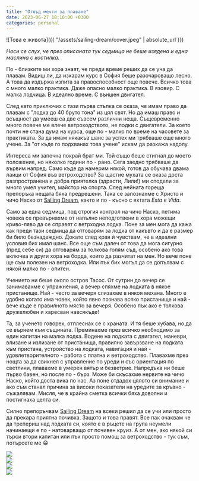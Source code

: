 ```yaml
---
title: "Отвъд мечти за плаване"
date: 2023-06-27 18:10:00 +0300
categories: personal
---
```


![Това е живота]({{ "/assets/sailing-dream/cover.jpeg" | absolute_url }})

_Носи се слух, че през описаната тук седмица не беше изядена и една маслина с костилка._

По - близките ми хора знаят, че преди време реших да се уча да плавам.
Видиш ли, да изкарам курс в София беше разочароващо лесно. А това да издържа изпита
за правоспособност още повече. Всичко това с много малко практика. Даже опасно
малко практика. В язовир. С малка лодчица. В идеално време. С външен двигател.

След като приключих с тази първа стъпка се оказа, че имам право да плавам с "лодка до 40
бруто тона" из цял свят. Но да имаш право и всъщност да умееш са две съвсем различни неща.
Същевременно много повече ме влече ветроходството, не лодки с двигатели. За което почти
не стана дума на курса, още по - малко по време на часовете за практиката. За да имам
някакъв шанс за успех ми трябваше още много учене. За "от къде го подхванах това
учене" искам да разкажа надолу.

<!--more-->

Интереса ми започна покрай брат ми. Той също беше стигнал до моето
положение, но няколко години по - рано. Сега заедно трябваше да вървим напред. Само къде
да намерим някой, готов да обучава двама лаици от София във ветроходство? За щастие
мухата се оказа доста разпространена и добра приятелка (здрасти, Лили!) ми сподели за
много умел учител, майстор на спорта. След нейната гореща препоръка нещата бяха предрешени.
Така се запознахме с Христо и чичо Наско от [Sailing Dream](https://sailingdream.org/),
както и по - късно с яхтата _Esta e Vida_.

Само за една седмица, под строгия контрол на чичо Наско, петима човека се превърнахме от
напълно неподготвени в хора можещи криво-ляво да се справят с ветрходна лодка. Поне за
мен мога да кажа как преди тази седмица да отговарям за лодка от какъвто и да е размер
би било безнадеждно. Докато след края ѝ чувствам, че в идеални условия бих имал шанс. Все
още съм далеч от това да мога сигурно (пред себе си) да отговарям за толкова голям съд,
особено ако това включва и други хора на борда, които да разчитат на мен. Но вече поне
ще съм полезен на ветроходка. Или пък бих могъл да се допълвам с някой малко по - опитен.

Учението ни беше около остров Тасос. От сутрин до вечер се занимавахме с упражнения,
а вечер спяхме на лодката в някое пристанище. Най - често за вечеря слизахме в някоя
механа. Много е удобно когато има човек, който явно познава всяко пристанище и най -
вече къде е правилното място за вечеря. Особено пък ако е толкова дружелюбен и харесван
навсякъде!

Та, за ученето говорех, отплеснах се с храната. И тя беше хубава, но да се върнем към
същината. Преминахме през всичко необходимо за един капитан на малка лодка. Водене на
лодката с двигател, маневри, влизане и излизане от пристанища, правилно завързване на
лодката към пристана, устройство на лодката, навигация и най - удовлетворителното -
работа с платна и ветроходство. Плавахме през нощта за да свикнел с управление по уреди
и със ориентация по светлини, плавахме в умерен вятър и безветрие. Напредъка ни беше
първо бавен, но после по - бърз. Може би скъсахме нервите на чичо Наско, който доста
вика по нас. Аз поне отдадох цялото си внимание и ако съм станал причина за високи
показатели на уредите за кръвно - съжалявам. Мисля, че в крайна сметка всички бяха
доволни и постигнаха целта си.

Силно препоръчвам [Sailing Dream](https://sailingdream.org/) на всеки решил да се учи
или просто да прекара приятна почивка. Защото и това правят. Все пак очаквам че
да трепериш над лодката си, която е в ръцете на група неумели начинаещи е по - натоварващо
от почивен круиз. А от мен, ако някой си търси втори капитан или пък просто помощ за
ветроходство - тук съм, потърсете ме 😁

<div class="gallery gallery-full-width">
    <div class="gallery-row">
        <div class="gallery-column">
            <a href="/assets/sailing-dream/esta-e-vida.jpeg"
                title="Esta-e-Vida, скрита от бързо развиалта се буря">
                <img src="/assets/sailing-dream/esta-e-vida-thumb.jpeg">
            </a>
        </div>
        <div class="gallery-column">
            <a href="/assets/sailing-dream/brother-in-control.jpeg"
                title="Брата е много съсредоточен, гледа за мрежи на рибари!">
                <img src="/assets/sailing-dream/brother-in-control-thumb.jpeg">
            </a>
        </div>
        <div class="gallery-column">
            <a href="/assets/sailing-dream/good-weather-training.jpeg"
                title="Попаднахме на тренировки за предстоящо състезание">
                <img src="/assets/sailing-dream/good-weather-training-thumb.jpeg">
            </a>
        </div>
        <div class="gallery-column">
            <a href="/assets/sailing-dream/kavala.jpeg"
                title="Кавала защото изглежда много добре от тази гледна точка.">
                <img src="/assets/sailing-dream/kavala-thumb.jpeg">
            </a>
        </div>
    </div>
</div>
